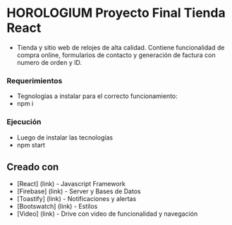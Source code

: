 # HOROLOGIUM Proyecto Final Tienda React

- Tienda y sitio web de relojes de alta calidad. Contiene funcionalidad de compra online, formularios de contacto y generación de factura con numero de orden y ID.

### Requerimientos

- Tegnologías a instalar para el correcto funcionamiento:
- npm i 

### Ejecución

- Luego de instalar las tecnologías
- npm start

## Creado con

- [React] (link) - Javascript Framework
- [Firebase] (link) - Server y Bases de Datos
- [Toastify] (link) - Notificaciones y alertas
- [Bootswatch] (link) - Estilos
- [Video] (link) - Drive con video de funcionalidad y navegación